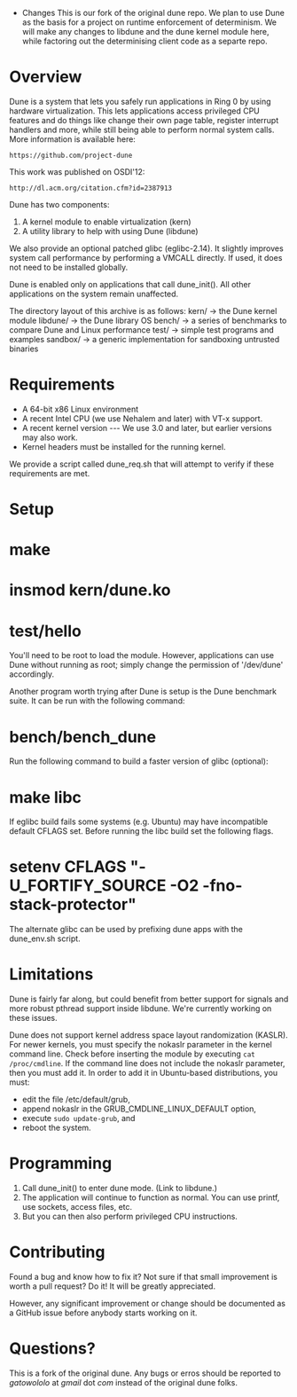 * Changes
This is our fork of the original dune repo. We plan to use Dune as the basis for
a project on runtime enforcement of determinism. We will make any changes to libdune
and the dune kernel module here, while factoring out the determinising client code as
a separte repo.

Overview
========

Dune is a system that lets you safely run applications in Ring 0 by using
hardware virtualization.  This lets applications access privileged CPU features
and do things like change their own page table, register interrupt handlers and
more, while still being able to perform normal system calls.  More information
is available here:

	https://github.com/project-dune

This work was published on OSDI'12:

	http://dl.acm.org/citation.cfm?id=2387913

Dune has two components:

1.  A kernel module to enable virtualization (kern)
2.  A utility library to help with using Dune (libdune)

We also provide an optional patched glibc (eglibc-2.14). It slightly
improves system call performance by performing a VMCALL directly.
If used, it does not need to be installed globally.

Dune is enabled only on applications that call dune_init().  All other
applications on the system remain unaffected.

The directory layout of this archive is as follows:
kern/    -> the Dune kernel module
libdune/ -> the Dune library OS
bench/   -> a series of benchmarks to compare Dune and Linux performance
test/    -> simple test programs and examples
sandbox/ -> a generic implementation for sandboxing untrusted binaries

Requirements
============

* A 64-bit x86 Linux environment
* A recent Intel CPU (we use Nehalem and later) with VT-x support.
* A recent kernel version --- We use 3.0 and later, but earlier versions
  may also work.
* Kernel headers must be installed for the running kernel.

We provide a script called dune_req.sh that will attempt to verify
if these requirements are met.

Setup
=====

# make
# insmod kern/dune.ko
# test/hello

You'll need to be root to load the module. However, applications can use
Dune without running as root; simply change the permission of '/dev/dune'
accordingly.

Another program worth trying after Dune is setup is the Dune benchmark suite.
It can be run with the following command:

# bench/bench_dune

Run the following command to build a faster version of glibc (optional):

# make libc

If eglibc build fails some systems (e.g. Ubuntu) may have incompatible default
CFLAGS set.  Before running the libc build set the following flags.

# setenv CFLAGS "-U_FORTIFY_SOURCE -O2 -fno-stack-protector"

The alternate glibc can be used by prefixing dune apps with the
dune_env.sh script.

Limitations
===========

Dune is fairly far along, but could benefit from better support for signals
and more robust pthread support inside libdune. We're currently working on
these issues.

Dune does not support kernel address space layout randomization (KASLR). For
newer kernels, you must specify the nokaslr parameter in the kernel command
line. Check before inserting the module by executing `cat /proc/cmdline`. If
the command line does not include the nokaslr parameter, then you must add it.
In order to add it in Ubuntu-based distributions, you must:
* edit the file /etc/default/grub,
* append nokaslr in the GRUB_CMDLINE_LINUX_DEFAULT option,
* execute `sudo update-grub`, and
* reboot the system.

Programming
===========

1.  Call dune_init() to enter dune mode.  (Link to libdune.)
2.  The application will continue to function as normal.  You can use printf,
    use sockets, access files, etc.
3.  But you can then also perform privileged CPU instructions.

Contributing
=============
Found a bug and know how to fix it? Not sure if that small improvement is worth a
pull request? Do it! It will be greatly appreciated.

However, any significant improvement or change should be documented as a GitHub
issue before anybody starts working on it.

Questions?
==========

This is a fork of the original dune. Any bugs or erros should be
reported to *gatowololo* at *gmail* dot *com* instead of the original dune folks.

